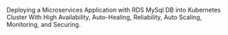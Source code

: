 Deploying a Microservices Application with RDS MySql DB into Kubernetes Cluster With High Availability, Auto-Healing, Reliability, Auto Scaling, Monitoring, and Securing.
